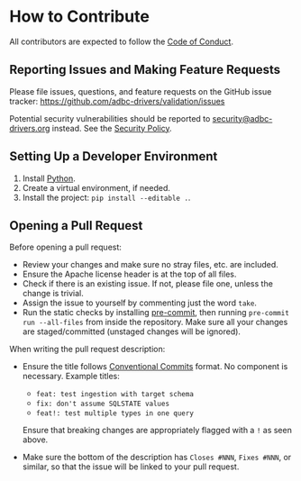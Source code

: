 <!--
  Copyright (c) 2025 ADBC Drivers Contributors

  Licensed under the Apache License, Version 2.0 (the "License");
  you may not use this file except in compliance with the License.
  You may obtain a copy of the License at

          http://www.apache.org/licenses/LICENSE-2.0

  Unless required by applicable law or agreed to in writing, software
  distributed under the License is distributed on an "AS IS" BASIS,
  WITHOUT WARRANTIES OR CONDITIONS OF ANY KIND, either express or implied.
  See the License for the specific language governing permissions and
  limitations under the License.
-->

# How to Contribute

All contributors are expected to follow the [Code of
Conduct](https://github.com/adbc-drivers/validation?tab=coc-ov-file#readme).

## Reporting Issues and Making Feature Requests

Please file issues, questions, and feature requests on the GitHub issue
tracker: https://github.com/adbc-drivers/validation/issues

Potential security vulnerabilities should be reported to
[security@adbc-drivers.org](mailto:security@adbc-drivers.org) instead.  See
the [Security Policy](https://github.com/adbc-drivers/validation?tab=security-ov-file#readme).

## Setting Up a Developer Environment

1. Install [Python](https://www.python.org/).
1. Create a virtual environment, if needed.
1. Install the project: `pip install --editable .`.

## Opening a Pull Request

Before opening a pull request:

- Review your changes and make sure no stray files, etc. are included.
- Ensure the Apache license header is at the top of all files.
- Check if there is an existing issue.  If not, please file one, unless the
  change is trivial.
- Assign the issue to yourself by commenting just the word `take`.
- Run the static checks by installing [pre-commit](https://pre-commit.com/),
  then running `pre-commit run --all-files` from inside the repository.  Make
  sure all your changes are staged/committed (unstaged changes will be
  ignored).

When writing the pull request description:

- Ensure the title follows [Conventional
  Commits](https://www.conventionalcommits.org/en/v1.0.0/) format.  No
  component is necessary.  Example titles:

  - `feat: test ingestion with target schema`
  - `fix: don't assume SQLSTATE values`
  - `feat!: test multiple types in one query`

  Ensure that breaking changes are appropriately flagged with a `!` as seen
  above.
- Make sure the bottom of the description has `Closes #NNN`, `Fixes #NNN`, or
  similar, so that the issue will be linked to your pull request.
